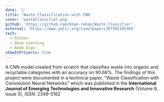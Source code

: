 ```yaml
---
date: '1'
title: 'Waste Classification with CNN'
cover: 'wasteClassifier.png'
github: 'https://github.com/khan-rehan/Waste_Classifier'
external: 'https://www.jetir.org/view?paper=JETIR2105389'
tech:
  - Python
  - Deep Learning
  - Adam Algo
showInProjects: true
---
```



A CNN model created from scratch that classifies waste into organic and recyclable categories with an accuracy on 90.66%. 
The findings of this project were documented in a technical paper, "Waste Classification with Convolution Neural Networks" which was published in the **International Journal of Emerging Technologies and Innovative Research** (Volume 8, Issue 5), ISSN: 2349-5162

